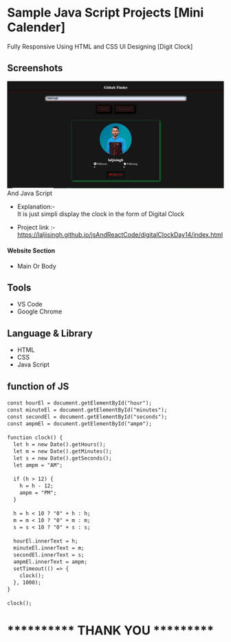 # Sample Java Script Projects [Mini Calender]

Fully Responsive Using HTML and CSS UI Designing [Digit Clock]
## Screenshots

 ![App Screenshot](https://github.com/laljisingh/jsAndReactCode/blob/main/GitHubFinder/Capture.JPG?raw=true)
And Java Script


      
- Explanation:-  
It is just simpli display the clock in the form of Digital Clock

- Project link :-  https://laljisingh.github.io/jsAndReactCode/digitalClockDay14/index.html


#### Website Section
* Main Or Body
## Tools
- VS Code
- Google Chrome
## Language & Library
- HTML
- CSS
- Java Script
## function of JS
```
const hourEl = document.getElementById("hour");
const minuteEl = document.getElementById("minutes");
const secondEl = document.getElementById("seconds");
const ampmEl = document.getElementById("ampm");

function clock() {
  let h = new Date().getHours();
  let m = new Date().getMinutes();
  let s = new Date().getSeconds();
  let ampm = "AM";

  if (h > 12) {
    h = h - 12;
    ampm = "PM";
  }

  h = h < 10 ? "0" + h : h;
  m = m < 10 ? "0" + m : m;
  s = s < 10 ? "0" + s : s;

  hourEl.innerText = h;
  minuteEl.innerText = m;
  secondEl.innerText = s;
  ampmEl.innerText = ampm;
  setTimeout(() => {
    clock();
  }, 1000);
}

clock();
```


   



# ********** **THANK YOU** *********